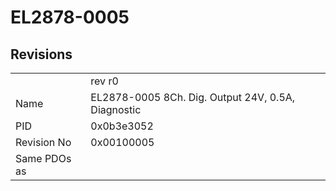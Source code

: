 # EL2878-0005

## Revisions
<table>
<tr>
<td></td>
<td>rev r0</td>
</tr>
<tr>
<td>Name</td>
<td>EL2878-0005 8Ch. Dig. Output 24V, 0.5A, Diagnostic</td>
</tr>
<tr>
<td>PID</td>
<td>0x0b3e3052</td>
</tr>
<tr>
<td>Revision No</td>
<td>0x00100005</td>
</tr>
<tr>
<td>Same PDOs as</td>
<td></td>
</tr>
</table>
